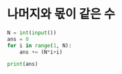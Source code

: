 # 나머지와 몫이 같은 수

```python
N = int(input())
ans = 0
for i in range(1, N):
    ans += (N*i+i)

print(ans)
```
